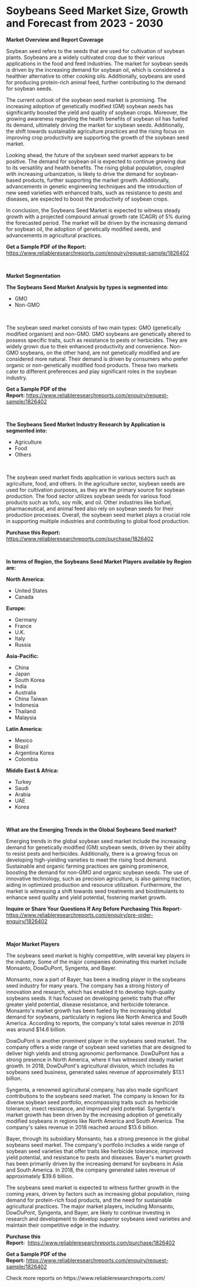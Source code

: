 <p><h1>Soybeans Seed Market Size, Growth and Forecast from 2023 - 2030</h1></p><p><strong>Market Overview and Report Coverage</strong></p>
<p><p>Soybean seed refers to the seeds that are used for cultivation of soybean plants. Soybeans are a widely cultivated crop due to their various applications in the food and feed industries. The market for soybean seeds is driven by the increasing demand for soybean oil, which is considered a healthier alternative to other cooking oils. Additionally, soybeans are used for producing protein-rich animal feed, further contributing to the demand for soybean seeds.</p><p>The current outlook of the soybean seed market is promising. The increasing adoption of genetically modified (GM) soybean seeds has significantly boosted the yield and quality of soybean crops. Moreover, the growing awareness regarding the health benefits of soybean oil has fueled its demand, ultimately driving the market for soybean seeds. Additionally, the shift towards sustainable agriculture practices and the rising focus on improving crop productivity are supporting the growth of the soybean seed market.</p><p>Looking ahead, the future of the soybean seed market appears to be positive. The demand for soybean oil is expected to continue growing due to its versatility and health benefits. The rising global population, coupled with increasing urbanization, is likely to drive the demand for soybean-based products, further supporting the market growth. Additionally, advancements in genetic engineering techniques and the introduction of new seed varieties with enhanced traits, such as resistance to pests and diseases, are expected to boost the productivity of soybean crops.</p><p>In conclusion, the Soybeans Seed Market is expected to witness steady growth with a projected compound annual growth rate (CAGR) of 5% during the forecasted period. The market will be driven by the increasing demand for soybean oil, the adoption of genetically modified seeds, and advancements in agricultural practices.</p></p>
<p><strong>Get a Sample PDF of the Report:</strong> <a href="https://www.reliableresearchreports.com/enquiry/request-sample/1826402">https://www.reliableresearchreports.com/enquiry/request-sample/1826402</a></p>
<p>&nbsp;</p>
<p><strong>Market Segmentation</strong></p>
<p><strong>The Soybeans Seed Market Analysis by types is segmented into:</strong></p>
<p><ul><li>GMO</li><li>Non-GMO</li></ul></p>
<p>&nbsp;</p>
<p><p>The soybean seed market consists of two main types: GMO (genetically modified organism) and non-GMO. GMO soybeans are genetically altered to possess specific traits, such as resistance to pests or herbicides. They are widely grown due to their enhanced productivity and convenience. Non-GMO soybeans, on the other hand, are not genetically modified and are considered more natural. Their demand is driven by consumers who prefer organic or non-genetically modified food products. These two markets cater to different preferences and play significant roles in the soybean industry.</p></p>
<p><strong>Get a Sample PDF of the Report:</strong>&nbsp;<a href="https://www.reliableresearchreports.com/enquiry/request-sample/1826402">https://www.reliableresearchreports.com/enquiry/request-sample/1826402</a></p>
<p>&nbsp;</p>
<p><strong>The Soybeans Seed Market Industry Research by Application is segmented into:</strong></p>
<p><ul><li>Agriculture</li><li>Food</li><li>Others</li></ul></p>
<p>&nbsp;</p>
<p><p>The soybean seed market finds application in various sectors such as agriculture, food, and others. In the agriculture sector, soybean seeds are used for cultivation purposes, as they are the primary source for soybean production. The food sector utilizes soybean seeds for various food products such as tofu, soy milk, and oil. Other industries like biofuel, pharmaceutical, and animal feed also rely on soybean seeds for their production processes. Overall, the soybean seed market plays a crucial role in supporting multiple industries and contributing to global food production.</p></p>
<p><strong>Purchase this Report:</strong>&nbsp; <a href="https://www.reliableresearchreports.com/purchase/1826402">https://www.reliableresearchreports.com/purchase/1826402</a></p>
<p>&nbsp;</p>
<p><strong>In terms of Region, the Soybeans Seed Market Players available by Region are:</strong></p>
<p>
    <p> <strong> North America: </strong>
        <ul>
            <li>United States</li>
            <li>Canada</li>
        </ul>
        </p> 
    <p> <strong> Europe: </strong>
        <ul>
            <li>Germany</li>
            <li>France</li>
            <li>U.K.</li>
            <li>Italy</li>
            <li>Russia</li>
        </ul>
        </p> 
    <p> <strong> Asia-Pacific: </strong>
        <ul>
            <li>China</li>
            <li>Japan</li>
            <li>South Korea</li>
            <li>India</li>
            <li>Australia</li>
            <li>China Taiwan</li>
            <li>Indonesia</li>
            <li>Thailand</li>
            <li>Malaysia</li>
        </ul>
        </p> 
    <p> <strong> Latin America: </strong>
        <ul>
            <li>Mexico</li>
            <li>Brazil</li>
            <li>Argentina Korea</li>
            <li>Colombia</li>
        </ul>
        </p> 
    <p> <strong> Middle East & Africa: </strong>
        <ul>
            <li>Turkey</li>
            <li>Saudi</li>
            <li>Arabia</li>
            <li>UAE</li>
            <li>Korea</li>
        </ul>
    </p>
    </p>
<p>&nbsp;</p>
<p><strong>What are the Emerging Trends in the Global Soybeans Seed market?</strong></p>
<p><p>Emerging trends in the global soybean seed market include the increasing demand for genetically modified (GM) soybean seeds, driven by their ability to resist pests and herbicides. Additionally, there is a growing focus on developing high-yielding varieties to meet the rising food demand. Sustainable and organic farming practices are gaining prominence, boosting the demand for non-GMO and organic soybean seeds. The use of innovative technology, such as precision agriculture, is also gaining traction, aiding in optimized production and resource utilization. Furthermore, the market is witnessing a shift towards seed treatments and biostimulants to enhance seed quality and yield potential, fostering market growth.</p></p>
<p><strong>Inquire or Share Your Questions If Any Before Purchasing This Report</strong>- <a href="https://www.reliableresearchreports.com/enquiry/pre-order-enquiry/1826402">https://www.reliableresearchreports.com/enquiry/pre-order-enquiry/1826402</a></p>
<p>&nbsp;</p>
<p><strong>Major Market Players</strong></p>
<p><p>The soybeans seed market is highly competitive, with several key players in the industry. Some of the major companies dominating this market include Monsanto, DowDuPont, Syngenta, and Bayer.</p><p>Monsanto, now a part of Bayer, has been a leading player in the soybeans seed industry for many years. The company has a strong history of innovation and research, which has enabled it to develop high-quality soybeans seeds. It has focused on developing genetic traits that offer greater yield potential, disease resistance, and herbicide tolerance. Monsanto's market growth has been fueled by the increasing global demand for soybeans, particularly in regions like North America and South America. According to reports, the company's total sales revenue in 2018 was around $14.6 billion.</p><p>DowDuPont is another prominent player in the soybeans seed market. The company offers a wide range of soybean seed varieties that are designed to deliver high yields and strong agronomic performance. DowDuPont has a strong presence in North America, where it has witnessed steady market growth. In 2018, DowDuPont's agricultural division, which includes its soybeans seed business, generated sales revenue of approximately $13.1 billion.</p><p>Syngenta, a renowned agricultural company, has also made significant contributions to the soybeans seed market. The company is known for its diverse soybean seed portfolio, encompassing traits such as herbicide tolerance, insect resistance, and improved yield potential. Syngenta's market growth has been driven by the increasing adoption of genetically modified soybeans in regions like North America and South America. The company's sales revenue in 2018 reached around $13.6 billion.</p><p>Bayer, through its subsidiary Monsanto, has a strong presence in the global soybeans seed market. The company's portfolio includes a wide range of soybean seed varieties that offer traits like herbicide tolerance, improved yield potential, and resistance to pests and diseases. Bayer's market growth has been primarily driven by the increasing demand for soybeans in Asia and South America. In 2018, the company generated sales revenue of approximately $39.6 billion.</p><p>The soybeans seed market is expected to witness further growth in the coming years, driven by factors such as increasing global population, rising demand for protein-rich food products, and the need for sustainable agricultural practices. The major market players, including Monsanto, DowDuPont, Syngenta, and Bayer, are likely to continue investing in research and development to develop superior soybeans seed varieties and maintain their competitive edge in the industry.</p></p>
<p><strong>Purchase this Report:</strong>&nbsp;&nbsp;<a href="https://www.reliableresearchreports.com/purchase/1826402">https://www.reliableresearchreports.com/purchase/1826402</a></p>
<p></p>
<p><strong>Get a Sample PDF of the Report:</strong>&nbsp;<a href="https://www.reliableresearchreports.com/enquiry/request-sample/1826402">https://www.reliableresearchreports.com/enquiry/request-sample/1826402</a></p>
<p>Check more reports on https://www.reliableresearchreports.com/</p>